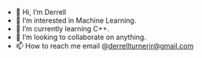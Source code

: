 - 👋 Hi, I’m Derrell
- 👀 I’m interested in Machine Learning.
- 🌱 I’m currently learning C++.
- 💞️ I’m looking to collaborate on anything.
- 📫 How to reach me email @derrellturnerjr@gmail.com

<!---
DerrellT/DerrellT is a ✨ special ✨ repository because its `README.md` (this file) appears on your GitHub profile.
You can click the Preview link to take a look at your changes.
--->
